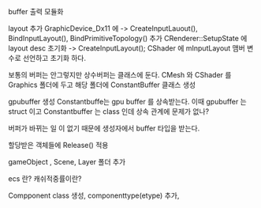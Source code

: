 buffer 출력 모듈화

layout 추가
GraphicDevice_Dx11 에 
-> CreateInputLauout(), BindInputLayout(), BindPrimitiveTopology() 추가
CRenderer::SetupState 에 layout desc 초기화 -> CreateInputLayout();
 CShader 에 mInputLayout 맴버 변수로 선언하고 초기화 하다.

보통의 버퍼는 안그렇지만 상수버퍼는 클래스에 둔다.
CMesh 와 CShader 를 Graphics 폴더에 두고 해당 폴더에 ConstantBuffer 클래스 생성

gpubuffer 생성 Constantbuffe는 gpu buffer 를 상속받는다.
이때 gpubuffer 는 struct 이고 Constantbuffer 는 class 인데 상속 관계에 문제가 없나?


버퍼가 바뀌는 일 이 없기 때문에 생성자에서 buffer 타입을 받는다.

할당받은 객체들에 Release() 적용

gameObject , Scene, Layer 폴더 추가

ecs 란? 캐쉬적중률이란?

Compponent class 생성, componenttype(etype) 추가, 
